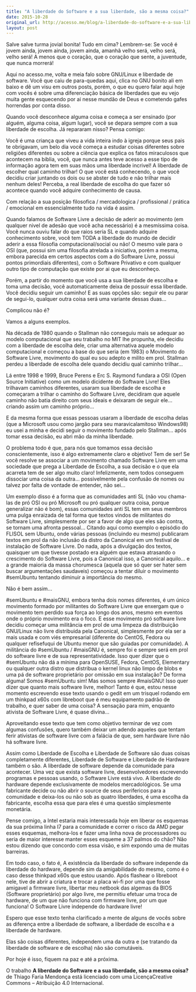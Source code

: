 ```yaml
---
title: "A liberdade do Software e a sua liberdade, são a mesma coisa?"
date: 2015-10-28
original_url: http://acesso.me/blog/a-liberdade-do-software-e-a-sua-liberdade-sao-a-mesma-coisa/
layout: post
---
```


Salve salve turma jovial bonita! Tudo em cima? Lembrem-se: Se você é jovem ainda, jovem ainda, jovem ainda, amanhã velho será, velho será, velho será! A menos que o coração, que o coração que sente, a juventude, que nunca morrerá!

Aqui no acesso.me, volta e meia falo sobre GNU/Linux e liberdade de software. Você que caiu de para-quedas aqui, clica no GNU bonito ali em baixo e dê um visu em outros posts, porém, o que eu quero falar aqui hoje com vocês é sobre uma diferenciação básica de liberdades que eu vejo muita gente esquecendo por ai nesse mundão de Deus e cometendo gafes horrendas por conta disso.

Quando você desconhece alguma coisa e começa a ser ensinado (por alguém, alguma coisa, algum lugar), você se depara sempre com a sua liberdade de escolha. Já repararam nisso? Pensa comigo:

Você é uma criança que viveu a vida inteira indo à igreja porque seus pais te obrigavam, um belo dia você começa a estudar coisas diferentes sobre religiões diferentes ou sobre a ciência que explica os fatos miraculosos que acontecem na biblia, você, que nunca antes teve acesso a esse tipo de informação agora tem em suas mãos uma liberdade incrivel! A liberdade de escolher qual caminho trilhar! O que você está conhecendo, o que você decidiu criar juntando os dois ou se abster de tudo e não trilhar mais nenhum deles! Perceba, a real liberdade de escolha do que fazer só acontece quando você adquire conhecimento de causa.

Com relação a sua posição filosofica / mercadologica / profissional / prática / emocional em essencialmente tudo na vida é assim.

Quando falamos de Software Livre a decisão de aderir ao movimento (em qualquer nivel de adesão que você acha necessário) é a mesmíssima coisa. Você nunca ouviu falar do que raios seria SL e quando adquire conhecimento sobre, você tem TODA a liberdade do mundo de decidir aderir a essa filosofia computacional/social ou não! O mesmo vale para o OSI (que, possui sim uma filosofia atrelada a iniciativa, porém a mesma, embora parecida em certos aspectos com a do Software Livre, possui pontos primordiais diferentes), com o Software Privativo e com qualquer outro tipo de computação que existe por ai que eu desconheço.

Porém, a partir do momento que você usa a sua liberdade de escolha e toma uma decisão, você automaticamente deixa de possuir essa liberdade. Você decidiu seguir um caminho! E as suas opções são: seguir ele ou parar de segui-lo, qualquer outra coisa será uma variante dessas duas...

Complicou não é?

Vamos a alguns exemplos.

Na década de 1980 quando o Stallman não conseguiu mais se adequar ao modelo computacional que seu trabalho no MIT lhe propunha, ele decidiu com a liberdade de escolha dele, criar uma alternativa aquele modelo computacional e começou a base do que seria (em 1983) o Movimento do Software Livre, movimento do qual eu sou adepto e milito em prol. Stallman perdeu a liberdade de escolha dele quando decidiu qual caminho trilhar...

Lá entre 1998 e 1999, Bruce Perens e Erc S. Raymond fundara a OSI (Open Source Initiative) como um modelo dicidente do Software Livre! Eles trilhavam caminhos diferentes, usaram sua liberdade de escolha e começaram a trilhar o caminho do Software Livre, decidiram que aquele caminho não batia direito com seus ideais e deixaram de seguir ele... criando assim um caminho próprio...

E da mesma forma que essas pessoas usaram a liberdade de escolha delas (que a Microsoft usou como jargão para seu maravicalamitoso Windows98) eu usei a minha e decidi seguir o movimento fundado pelo Stallman... após tomar essa decisão, eu abri mão da minha liberdade.

O problema todo é que, para nós que tomamos essa decisão conscientemente, isso é algo extremamente claro e objetivo! Tem de ser! Se você resolve se associar a um movimento chamado Software Livre em uma sociedade que prega a Liberdade de Escolha, a sua decisão e o que ela acarreta tem de ser algo muito claro! Infelizmente, nem todos conseguem dissociar uma coisa da outra... possivelmente pela confusão de nomes ou talvez por falta de vontade de entender, não sei...

Um exemplo disso é a forma que as comunidades anti SL (não vou chama-las de pró OSI ou pró Microsoft ou pró qualquer outra coisa, porque generalizar não é bom), essas comunidades anti SL tem em seus membros uma pulga enraizada de tal forma que textos vindos de militantes do Software Livre, simplesmente por ser a favor de algo que eles são contra, se tornam uma afronta pessoal... Citando aqui como exemplo o episódio do FLISOL sem Ubuntu, onde várias pessoas (incluindo eu mesmo) publicaram textos em prol da não inclusão da distro da Canonical em um festival de instalação de Software Livre. Do nada, após a divulgação dos textos, quaisquer um que tivesse postado era alguém que estava atrasando o crescimento do Software Livre, pois a Canonical isso, a Canonical aquilo... e a grande maioria da massa chorumesca (aquela que só quer ser hater sem buscar argumentações saudaveis) começou a tentar diluir o movimento #semUbuntu tentando diminuir a importância do mesmo.

Não é bem assim...

#semUbuntu e #maisGNU, embora tenha dois nomes diferentes, é um único movimento formado por militantes do Software Livre que enxergam que o movimento tem perdido sua força ao longo dos anos, mesmo em eventos onde o próprio movimento era o foco. E esse movimento pró software livre decidiu começar uma militância em prol de uma limpeza da distribuição GNU/Linux não livre distribuida pela Canonical, simplesmente por ela ser a mais usada e com viés empresarial (diferente do CentOS, Fedora ou qualquer refisefuqui de Ubuntu menor que são guiadas por comunidade). A militância do #semUbuntu / #maisGNU é, sempre foi e sempre será em prol do software livre e de sua representatividade.
Isso quer dizer que o #semUbuntu não dá a mínima para OpenSUSE, Fedora, CentOS, Elementary ou qualquer outra distro que distribua o kernel linux não limpo de blobs e uma pá de software proprietário por omissão em sua instalação? De forma alguma! Somos #semUbuntu sim! Mas somos sempre #maisGNU!
Isso quer dizer que quanto mais software livre, melhor! Tanto é que, estou nesse momento escrevendo esse texto usando o gedit em um trisquel rodando em um thinkpad x60s com libreboot que é meu equipamento padrão de trabalho, e quer saber de uma coisa? A sensação para mim, enquanto ativista de Software Livre, é quase divina...

Aproveitando esse texto que tem como objetivo terminar de vez com algumas confusões, quero também deixar um adendo aqueles que tentam ferir ativistas de software livre com a falácia de que, sem hardware livre não há software livre.

Assim como Liberdade de Escolha e Liberdade de Software são duas coisas completamente diferentes, Liberdade de Software e Liberdade de Hardware também o são.
A liberdade de software depende da comunidade para acontecer. Uma vez que exista software livre, desenvolvedores escrevendo programas e pessoas usando, o Software Livre está vivo.
A liberdade do hardware depende exclusivamente de modelos mercadológicos. Se uma fabricante decide ou não abrir o source de seus perifericos para a comunidade e deixa-los ou não sob as quatro liberdades, é uma escolha da fabricante, escolha essa que para eles é uma questão simplesmente monetária.

Pense comigo, a Intel estaria mais interessada hoje em liberar os esquemas da sua próxima linha I7 para a comunidade e correr o risco da AMD pegar esses esquemas, melhora-los e fazer uma linha nova de processadores ou seria de maior interesse manter esses esqueme a 37 palmos do chão? Não estou dizendo que concordo com essa visão, e sim expondo uma de muitas barreiras.

Em todo caso, o fato é, A existência da liberdade do software independe da liberdade do hardware, depende sim da amigabilidade do mesmo, como é o caso desse thinkpad x60s que estou usando. Após flashear o libreboot nele, tive de abrir a criatura e trocar a placa wi-fi por uma que fosse amigavel a firmware livre, libertar meu netbook das algemas da BIOS (Software proprietário) por algo livre, me permitiu efetuar uma troca de hardware, de um que não funciona com firmware livre, por um que funciona! O Software Livre independe do hardware livre!

Espero que esse texto tenha clarificado a mente de alguns de vocês sobre as diferença entre a liberdade de software, a liberdade de escolha e a liberdade de hardware.

Elas são coisas diferentes, independem uma da outra e (se tratando da liberdade de software e de escolha) não são comutáveis.

Por hoje é isso, fiquem na paz e até a próxima.

O trabalho **A liberdade do Software e a sua liberdade, são a mesma coisa?** de Thiago Faria Mendonça está licenciado com uma LicençaCreative Commons – Atribuição 4.0 Internacional.